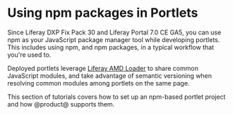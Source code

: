 # Using npm packages in Portlets [](id=using-npm-packages-in-portlets)

Since Liferay DXP Fix Pack 30 and Liferay Portal 7.0 CE GA5, you can use 
npm as your JavaScript package manager tool while developing portlets. This 
includes using npm, and npm packages, in a typical workflow that you're used to.
 
Deployed portlets leverage [Liferay AMD Loader](https://dev.liferay.com/develop/tutorials/-/knowledge_base/7-0/liferay-amd-module-loader) 
to share common JavaScript modules, and take advantage of semantic versioning 
when resolving common modules among portlets on the same page.

This section of tutorials covers how to set up an npm-based portlet project and 
how @product@ supports them.
